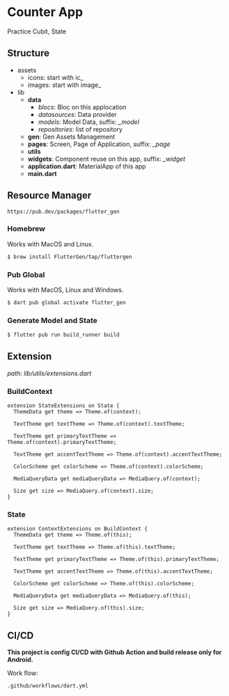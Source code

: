 # Counter App
Practice Cubit, State

## Structure
- assets
  - icons: start with ic_ 
  - images: start with image_
- lib 
    - __data__
        - _blocs_: Bloc on this applocation
        - _datasources_: Data provider
        - _models_: Model Data, suffix: *_model*
        - _repositories_: list of repository
    - __gen__: Gen Assets Management
    - __pages__: Screen, Page of Application, suffix: *_page*
    - __utils__
    - __widgets__: Component reuse on this app, suffix: *_widget*
    - __application.dart__: MaterialApp of this app
    - __main.dart__


## Resource Manager
```
https://pub.dev/packages/flutter_gen
```
### Homebrew
Works with MacOS and Linux.
```sh
$ brew install FlutterGen/tap/fluttergen
```
### Pub Global
Works with MacOS, Linux and Windows.
```sh
$ dart pub global activate flutter_gen
```
### Generate Model and State
```sh
$ flutter pub run build_runner build
```

## Extension
_path: lib/utils/extensions.dart_

### BuildContext
```
extension StateExtensions on State {
  ThemeData get theme => Theme.of(context);

  TextTheme get textTheme => Theme.of(context).textTheme;

  TextTheme get primaryTextTheme => Theme.of(context).primaryTextTheme;

  TextTheme get accentTextTheme => Theme.of(context).accentTextTheme;

  ColorScheme get colorScheme => Theme.of(context).colorScheme;

  MediaQueryData get mediaQueryData => MediaQuery.of(context);

  Size get size => MediaQuery.of(context).size;
}
```
### State
```
extension ContextExtensions on BuildContext {
  ThemeData get theme => Theme.of(this);

  TextTheme get textTheme => Theme.of(this).textTheme;

  TextTheme get primaryTextTheme => Theme.of(this).primaryTextTheme;

  TextTheme get accentTextTheme => Theme.of(this).accentTextTheme;

  ColorScheme get colorScheme => Theme.of(this).colorScheme;

  MediaQueryData get mediaQueryData => MediaQuery.of(this);

  Size get size => MediaQuery.of(this).size;
}
```

## CI/CD 
__This project is config CI/CD with Github Action and build release only for Android.__

Work flow:
```
.github/workflows/dart.yml
```
